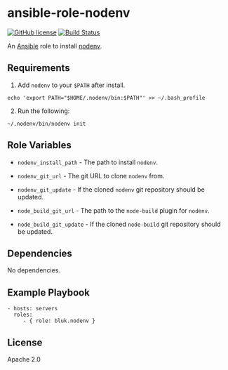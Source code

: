 ansible-role-nodenv
=========

[![GitHub license](https://img.shields.io/github/license/bluk/ansible-role-nodenv.svg)](https://github.com/bluk/ansible-role-nodenv/blob/master/LICENSE) [![Build Status](https://travis-ci.org/bluk/ansible-role-nodenv.svg?branch=master)](https://travis-ci.org/bluk/ansible-role-nodenv)

An [Ansible](https://www.ansible.com) role to install [nodenv](https://github.com/nodenv/nodenv).

Requirements
------------

1. Add `nodenv` to your `$PATH` after install.

```
echo 'export PATH="$HOME/.nodenv/bin:$PATH"' >> ~/.bash_profile
```

2. Run the following:

```
~/.nodenv/bin/nodenv init
```

Role Variables
--------------

* `nodenv_install_path` - The path to install `nodenv`.

* `nodenv_git_url` - The git URL to clone `nodenv` from.

* `nodenv_git_update` - If the cloned `nodenv` git repository should be updated.

* `node_build_git_url` - The path to the `node-build` plugin for `nodenv`.

* `node_build_git_update` - If the cloned `node-build` git repository should be updated.

Dependencies
------------

No dependencies.

Example Playbook
----------------

```
- hosts: servers
  roles:
     - { role: bluk.nodenv }
```

License
-------

Apache 2.0
